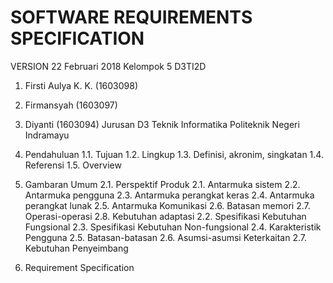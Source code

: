 # SOFTWARE REQUIREMENTS SPECIFICATION
VERSION 
22 Februari 2018
Kelompok 5 D3TI2D
1. Firsti Aulya K. K. (1603098)
2. Firmansyah (1603097)
3. Diyanti (1603094)
Jurusan D3 Teknik Informatika
Politeknik Negeri Indramayu

1. Pendahuluan
	1.1. Tujuan
	1.2. Lingkup
	1.3. Definisi, akronim, singkatan
	1.4. Referensi
	1.5. Overview

2. Gambaran Umum
	2.1. Perspektif Produk
		2.1. Antarmuka sistem
	   	2.2. Antarmuka pengguna
	   	2.3. Antarmuka perangkat keras
	   	2.4. Antarmuka perangkat lunak
	   	2.5. Antarmuka Komunikasi
	   	2.6. Batasan memori
	   	2.7. Operasi-operasi
	   	2.8. Kebutuhan adaptasi
	2.2. Spesifikasi Kebutuhan Fungsional
	2.3. Spesifikasi Kebutuhan Non-fungsional
	2.4. Karakteristik Pengguna
	2.5. Batasan-batasan
	2.6. Asumsi-asumsi Keterkaitan
	2.7. Kebutuhan Penyeimbang

3. Requirement Specification
